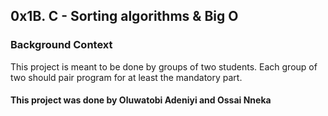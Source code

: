 ## 0x1B. C - Sorting algorithms & Big O

### Background Context
This project is meant to be done by groups of two students. Each group of two should pair program for at least the mandatory part.

#### This project was done by Oluwatobi Adeniyi and Ossai Nneka


